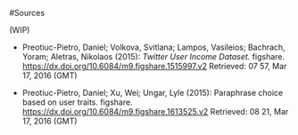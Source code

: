 #Sources

(WIP)

- Preotiuc-Pietro, Daniel; Volkova, Svitlana; Lampos, Vasileios; Bachrach, Yoram; Aletras, Nikolaos (2015): _Twitter User Income Dataset._ figshare.
https://dx.doi.org/10.6084/m9.figshare.1515997.v2
Retrieved: 07 57, Mar 17, 2016 (GMT)

- Preotiuc-Pietro, Daniel; Xu, Wei; Ungar, Lyle (2015): Paraphrase choice based on user traits. figshare.
https://dx.doi.org/10.6084/m9.figshare.1613525.v2
Retrieved: 08 21, Mar 17, 2016 (GMT)
